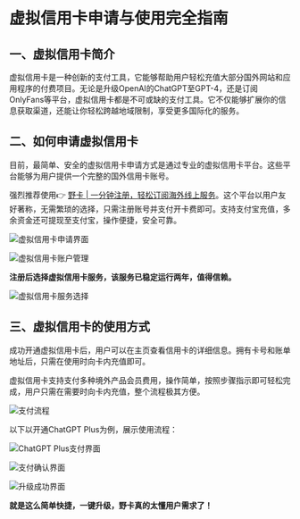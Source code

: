 # 虚拟信用卡申请与使用完全指南

## 一、虚拟信用卡简介

虚拟信用卡是一种创新的支付工具，它能够帮助用户轻松充值大部分国外网站和应用程序的付费项目。无论是升级OpenAI的ChatGPT至GPT-4，还是订阅OnlyFans等平台，虚拟信用卡都是不可或缺的支付工具。它不仅能够扩展你的信息获取渠道，还能让你轻松跨越地域限制，享受更多国际化的服务。

## 二、如何申请虚拟信用卡

目前，最简单、安全的虚拟信用卡申请方式是通过专业的虚拟信用卡平台。这些平台能够为用户提供一个完整的国外信用卡账号。

强烈推荐使用👉 [野卡 | 一分钟注册，轻松订阅海外线上服务](https://bbtdd.com/yeka)。这个平台以用户友好著称，无需繁琐的选择，只需注册账号并支付开卡费即可。支持支付宝充值，多余资金还可提现至支付宝，操作便捷，安全可靠。

![虚拟信用卡申请界面](https://bbtdd.com/wp-content/uploads/img/722790022143.webp)

![虚拟信用卡账户管理](https://bbtdd.com/wp-content/uploads/img/88265711729.webp)

**注册后选择虚拟信用卡服务，该服务已稳定运行两年，值得信赖。**

![虚拟信用卡服务选择](https://bbtdd.com/wp-content/uploads/img/8212675771592110.webp)

## 三、虚拟信用卡的使用方式

成功开通虚拟信用卡后，用户可以在主页查看信用卡的详细信息。拥有卡号和账单地址后，只需在使用时向卡内充值即可。

虚拟信用卡支持支付多种境外产品会员费用，操作简单，按照步骤指示即可轻松完成，用户只需在需要时向卡内充值，整个流程极其方便。

![支付流程](https://bbtdd.com/wp-content/uploads/img/49921438961.webp)

以下以开通ChatGPT Plus为例，展示使用流程：

![ChatGPT Plus支付界面](https://bbtdd.com/wp-content/uploads/img/4464082465656007.webp)

![支付确认界面](https://bbtdd.com/wp-content/uploads/img/00361223073.webp)

![升级成功界面](https://bbtdd.com/wp-content/uploads/img/42185263984.webp)

**就是这么简单快捷，一键升级，野卡真的太懂用户需求了！**